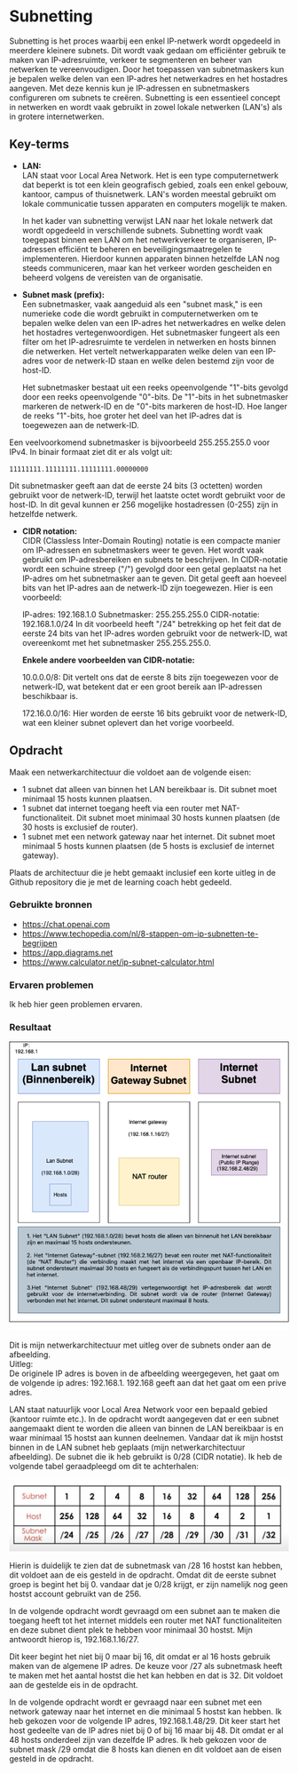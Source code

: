 # Subnetting
Subnetting is het proces waarbij een enkel IP-netwerk wordt opgedeeld in meerdere kleinere subnets. Dit wordt vaak gedaan om efficiënter gebruik te maken van IP-adresruimte, verkeer te segmenteren en beheer van netwerken te vereenvoudigen. Door het toepassen van subnetmaskers kun je bepalen welke delen van een IP-adres het netwerkadres en het hostadres aangeven. Met deze kennis kun je IP-adressen en subnetmaskers configureren om subnets te creëren. Subnetting is een essentieel concept in netwerken en wordt vaak gebruikt in zowel lokale netwerken (LAN's) als in grotere internetwerken.

## Key-terms
* __LAN:__  
LAN staat voor Local Area Network. Het is een type computernetwerk dat beperkt is tot een klein geografisch gebied, zoals een enkel gebouw, kantoor, campus of thuisnetwerk. LAN's worden meestal gebruikt om lokale communicatie tussen apparaten en computers mogelijk te maken.    

  In het kader van subnetting verwijst LAN naar het lokale netwerk dat wordt opgedeeld in verschillende subnets. Subnetting wordt vaak toegepast binnen een LAN om het netwerkverkeer te organiseren, IP-adressen efficiënt te beheren en beveiligingsmaatregelen te implementeren. Hierdoor kunnen apparaten binnen hetzelfde LAN nog steeds communiceren, maar kan het verkeer worden gescheiden en beheerd volgens de vereisten van de organisatie.    
      

* __Subnet mask (prefix):__    
Een subnetmasker, vaak aangeduid als een "subnet mask," is een numerieke code die wordt gebruikt in computernetwerken om te bepalen welke delen van een IP-adres het netwerkadres en welke delen het hostadres vertegenwoordigen. Het subnetmasker fungeert als een filter om het IP-adresruimte te verdelen in netwerken en hosts binnen die netwerken. Het vertelt netwerkapparaten welke delen van een IP-adres voor de netwerk-ID staan en welke delen bestemd zijn voor de host-ID.  
  
  Het subnetmasker bestaat uit een reeks opeenvolgende "1"-bits gevolgd door een reeks opeenvolgende "0"-bits. De "1"-bits in het subnetmasker markeren de netwerk-ID en de "0"-bits markeren de host-ID. Hoe langer de reeks "1"-bits, hoe groter het deel van het IP-adres dat is toegewezen aan de netwerk-ID.  
    
Een veelvoorkomend subnetmasker is bijvoorbeeld 255.255.255.0 voor IPv4. In binair formaat ziet dit er als volgt uit:  
```
11111111.11111111.11111111.00000000
```  
Dit subnetmasker geeft aan dat de eerste 24 bits (3 octetten) worden gebruikt voor de netwerk-ID, terwijl het laatste octet wordt gebruikt voor de host-ID. In dit geval kunnen er 256 mogelijke hostadressen (0-255) zijn in hetzelfde netwerk.  
* __CIDR notation:__   
CIDR (Classless Inter-Domain Routing) notatie is een compacte manier om IP-adressen en subnetmaskers weer te geven. Het wordt vaak gebruikt om IP-adresbereiken en subnets te beschrijven. In CIDR-notatie wordt een schuine streep ("/") gevolgd door een getal geplaatst na het IP-adres om het subnetmasker aan te geven. Dit getal geeft aan hoeveel bits van het IP-adres aan de netwerk-ID zijn toegewezen. Hier is een voorbeeld:

  IP-adres: 192.168.1.0
Subnetmasker: 255.255.255.0
CIDR-notatie: 192.168.1.0/24
In dit voorbeeld heeft "/24" betrekking op het feit dat de eerste 24 bits van het IP-adres worden gebruikt voor de netwerk-ID, wat overeenkomt met het subnetmasker 255.255.255.0.   
   
  __Enkele andere voorbeelden van CIDR-notatie:__

  10.0.0.0/8: Dit vertelt ons dat de eerste 8 bits zijn toegewezen voor de netwerk-ID, wat betekent dat er een groot bereik aan IP-adressen beschikbaar is.  

  172.16.0.0/16: Hier worden de eerste 16 bits gebruikt voor de netwerk-ID, wat een kleiner subnet oplevert dan het vorige voorbeeld.

## Opdracht  
Maak een netwerkarchitectuur die voldoet aan de volgende eisen:  

* 1 subnet dat alleen van binnen het LAN bereikbaar is. Dit subnet moet minimaal 15 hosts kunnen plaatsen.
* 1 subnet dat internet toegang heeft via een router met NAT-functionaliteit. Dit subnet moet minimaal 30 hosts kunnen plaatsen (de 30 hosts is exclusief de router).
* 1 subnet met een network gateway naar het internet. Dit subnet moet minimaal 5 hosts kunnen plaatsen (de 5 hosts is exclusief de internet gateway).  

Plaats de architectuur die je hebt gemaakt inclusief een korte uitleg in de Github repository die je met de learning coach hebt gedeeld.
### Gebruikte bronnen
* https://chat.openai.com   
* https://www.techopedia.com/nl/8-stappen-om-ip-subnetten-te-begrijpen   
* https://app.diagrams.net   
* https://www.calculator.net/ip-subnet-calculator.html 

### Ervaren problemen
Ik heb hier geen problemen ervaren.

### Resultaat
![SS.2_Inloggen](../00_includes/02_AWS/11.Mijn.netwerkarchitectuur.drawio.png)   
  
Dit is mijn netwerkarchitectuur met uitleg over de subnets onder aan de afbeelding.   
Uitleg:  
De originele IP adres is boven in de afbeelding weergegeven, het gaat om de volgende ip adres: 192.168.1. 192.168 geeft aan dat het gaat om een prive adres.   
  
  LAN staat natuurlijk voor Local Area Network voor een bepaald gebied (kantoor ruimte etc.). In de opdracht wordt aangegeven dat er een subnet aangemaakt dient te worden die alleen van binnen de LAN bereikbaar is en waar minimaal 15 hostst aan kunnen deelnemen. Vandaar dat ik mijn hostst binnen in de LAN subnet heb geplaats (mijn netwerkarchitectuur afbeelding). De subnet die ik heb gebruikt is 0/28 (CIDR notatie). Ik heb de volgende tabel geraadpleegd om dit te achterhalen:   
    
![SS.2_Inloggen](../00_includes/02_AWS/12.subnettingTabel.png)   
  
Hierin is duidelijk te zien dat de subnetmask van /28 16 hostst kan hebben, dit voldoet aan de eis gesteld in de opdracht. Omdat dit de eerste subnet groep is begint het bij 0. vandaar dat je 0/28 krijgt, er zijn namelijk nog geen hostst account gebruikt van de 256.   
  
In de volgende opdracht wordt gevraagd om een subnet aan te maken die toegang heeft tot het internet middels een router met NAT functionaliteiten en deze subnet dient plek te hebben voor minimaal 30 hostst. Mijn antwoordt hierop is, 192.168.1.16/27.   
  
Dit keer begint het niet bij 0 maar bij 16, dit omdat er al 16 hosts gebruik maken van de algemene IP adres. De keuze voor /27 als subnetmask heeft te maken met het aantal hostst die het kan hebben en dat is 32. Dit voldoet aan de gestelde eis in de opdracht.   
  
In de volgende opdracht wordt er gevraagd naar een subnet met een network gateway naar het internet en die minimaal 5 hostst kan hebben. Ik heb gekozen voor de volgende IP adres, 192.168.1.48/29. Dit keer start het host gedeelte van de IP adres niet bij 0 of bij 16 maar bij 48. Dit omdat er al 48 hosts onderdeel zijn van dezelfde IP adres. Ik heb gekozen voor de subnet mask /29 omdat die 8 hosts kan dienen en dit voldoet aan de eisen gesteld in de opdracht. 